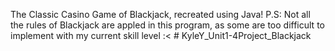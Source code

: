 The Classic Casino Game of Blackjack, recreated using Java! P.S: Not all the rules of Blackjack are appled in this program, as some are too difficult to implement with my current skill level :< # KyleY_Unit1-4Project_Blackjack
